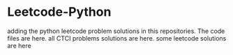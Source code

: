 # Leetcode-Python
adding the python leetcode problem solutions in this repositories. 
The code files are here.
all CTCI problems solutions are here.
some leetcode solutions are here











































































